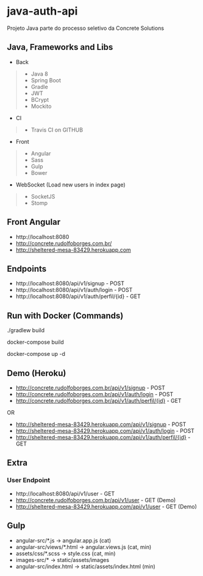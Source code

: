 # **java-auth-api**
Projeto Java parte do processo seletivo da Concrete Solutions

## **Java, Frameworks and Libs**
* Back
> * Java 8
> * Spring Boot
> * Gradle
> * JWT
> * BCrypt
> * Mockito

* CI
> * Travis CI on GITHUB

* Front
> * Angular
> * Sass
> * Gulp
> * Bower

* WebSocket (Load new users in index page)
> * SocketJS
> * Stomp

## **Front Angular**
* http://localhost:8080
* http://concrete.rudolfoborges.com.br/
* http://sheltered-mesa-83429.herokuapp.com

## **Endpoints**

* http://localhost:8080/api/v1/signup - POST
* http://localhost:8080/api/v1/auth/login - POST
* http://localhost:8080/api/v1/auth/perfil/{id} - GET

## **Run with Docker (Commands)**

./gradlew build

docker-compose build

docker-compose up -d

## **Demo (Heroku)**

* http://concrete.rudolfoborges.com.br/api/v1/signup - POST
* http://concrete.rudolfoborges.com.br/api/v1/auth/login - POST
* http://concrete.rudolfoborges.com.br/api/v1/auth/perfil/{id} - GET

OR

* http://sheltered-mesa-83429.herokuapp.com/api/v1/signup - POST
* http://sheltered-mesa-83429.herokuapp.com/api/v1/auth/login - POST
* http://sheltered-mesa-83429.herokuapp.com/api/v1/auth/perfil/{id} - GET

## **Extra**

### User Endpoint

* http://localhost:8080/api/v1/user - GET
* http://concrete.rudolfoborges.com.br/api/v1/user - GET (Demo)
* http://sheltered-mesa-83429.herokuapp.com/api/v1/user - GET (Demo)

## **Gulp**

* angular-src/*.js -> angular.app.js (cat) 
* angular-src/views/*.html -> angular.views.js (cat, min)
* assets/css/*.scss -> style.css (cat, min)
* images-src/* -> static/assets/images
* angular-src/index.html -> static/assets/index.html (min)